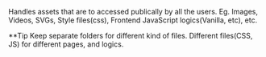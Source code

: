 Handles assets that are to accessed publically by all the users.
Eg. Images, Videos, SVGs, Style files(css), Frontend JavaScript logics(Vanilla, etc), etc.

**Tip
Keep separate folders for different kind of files.
Different files(CSS, JS) for different pages, and logics.